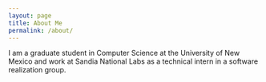 ```yaml
---
layout: page
title: About Me
permalink: /about/
---
```


I am a graduate student in Computer Science at the University of New Mexico and work at Sandia National Labs as a technical intern in a software realization group. 
